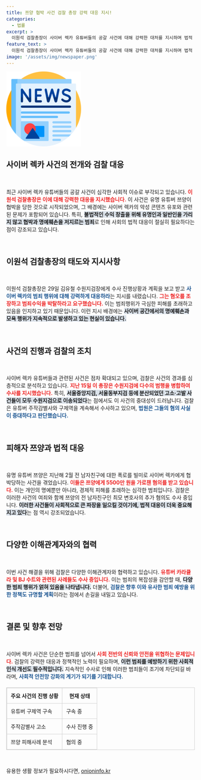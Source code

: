 ```yaml
---
title: 쯔양 협박 사건 검찰 총장 강력 대응 지시!
categories:
  - 법률
excerpt: >
  이원석 검찰총장이 사이버 렉카 유튜버들의 공갈 사건에 대해 강력한 대처를 지시하며 법적 대응을 강화하고 있다. 피해자와 명예훼손 문제를 해결하기 위한 검찰의 엄정한 수사가 주목받고 있다.
feature_text: >
  이원석 검찰총장이 사이버 렉카 유튜버들의 공갈 사건에 대해 강력한 대처를 지시하며 법적 대응을 강화하고 있다. 피해자와 명예훼손 문제를 해결하기 위한 검찰의 엄정한 수사가 주목받고 있다.
image: '/assets/img/newspaper.png'
---
```


<p><img src="/assets/img/newspaper.png" alt="kimp 속보" /></p>

<h2 data-ke-size="size26">사이버 렉카 사건의 전개와 검찰 대응</h2>

<p data-ke-size="size16">&nbsp;</p>

<p>최근 사이버 렉카 유튜버들의 공갈 사건이 심각한 사회적 이슈로 부각되고 있습니다. <b><span style="color: #ee2323;">이원석 검찰총장은 이에 대해 강력한 대응을 지시했습니다.</span></b> 이 사건은 유명 유튜버 쯔양이 협박을 당한 것으로 시작되었으며, 그 배경에는 사이버 렉카의 악성 콘텐츠 유포와 관련된 문제가 포함되어 있습니다. 특히, <b><span style="background-color: #21538527;">불법적인 수익 창출을 위해 유명인과 일반인을 가리지 않고 협박과 명예훼손을 저지르는 범죄</span></b>로 인해 사회의 법적 대응이 절실히 필요하다는 점이 강조되고 있습니다.</p>

<p data-ke-size="size16">&nbsp;</p>

<h2 data-ke-size="size26">이원석 검찰총장의 태도와 지시사항</h2>

<p data-ke-size="size16">&nbsp;</p>

<p>이원석 검찰총장은 29일 김유철 수원지검장에게 수사 진행상황과 계획을 보고 받고 <b><span style="color: #1a5490;">사이버 렉카의 범죄 행위에 대해 강력하게 대응하라</span></b>는 지시를 내렸습니다. <b><span style="color: #ee2323;">그는 혐오를 조장하고 범죄수익을 박탈하라고 요구했습니다.</span></b> 이는 범죄행위가 극심한 피해를 초래하고 있음을 인지하고 있기 때문입니다. 이런 지시 배경에는 <b><span style="background-color: #21538527;">사이버 공간에서의 명예훼손과 모욕 행위가 지속적으로 발생하고 있는 현실이 있습니다.</span></b></p>

<p data-ke-size="size16">&nbsp;</p>

<h2 data-ke-size="size26">사건의 진행과 검찰의 조치</h2>

<p data-ke-size="size16">&nbsp;</p>

<p>사이버 렉카 유튜버들과 관련된 사건은 점차 확대되고 있으며, 검찰은 사건의 경과를 심층적으로 분석하고 있습니다. <b><span style="color: #ee2323;">지난 15일 이 총장은 수원지검에 다수의 범행을 병합하여 수사를 지시했습니다.</span></b> 특히, <b><span style="background-color: #21538527;">서울중앙지검, 서울동부지검 등에 분산되었던 고소·고발 사건들이 모두 수원지검으로 이송되었다</span></b>는 점에서도 이 사건의 중대성이 드러납니다. 검찰은 유튜버 주작감별사와 구제역을 계속해서 수사하고 있으며, <b><span style="color: #1a5490;">법원은 그들의 혐의 사실이 중대하다고 판단했습니다.</span></b></p>

<p data-ke-size="size16">&nbsp;</p>

<h2 data-ke-size="size26">피해자 쯔양과 법적 대응</h2>

<p data-ke-size="size16">&nbsp;</p>

<p>유명 유튜버 쯔양은 지난해 2월 전 남자친구에 대한 폭로를 빌미로 사이버 렉카에게 협박당하는 사건을 겪었습니다. <b><span style="color: #ee2323;">이들은 쯔양에게 5500만 원을 가로챈 혐의를 받고 있습니다.</span></b> 이는 개인의 명예뿐만 아니라, 경제적 피해를 초래하는 심각한 범죄입니다. 검찰은 이러한 사건의 여죄와 함께 쯔양의 전 남자친구인 최모 변호사의 추가 혐의도 수사 중입니다. <b><span style="background-color: #21538527;">이러한 사건들이 사회적으로 큰 파장을 일으킬 것이기에, 법적 대응이 더욱 중요해지고 있다</span></b>는 점 역시 강조되었습니다.</p>

<p data-ke-size="size16">&nbsp;</p>

<h2 data-ke-size="size26">다양한 이해관계자와의 협력</h2>

<p data-ke-size="size16">&nbsp;</p>

<p>이번 사건 해결을 위해 검찰은 다양한 이해관계자와 협력하고 있습니다. <b><span style="color: #ee2323;">유튜버 카라큘라 및 BJ 수트와 관련된 사례들도 수사 중입니다.</span></b> 이는 범죄의 복잡성을 감안할 때, <b><span style="background-color: #21538527;">다양한 범죄 행위가 얽혀 있음을 나타냅니다.</span></b> 더불어, <b><span style="color: #1a5490;">검찰은 향후 이와 유사한 범죄 예방을 위한 정책도 규명할 계획</span></b>이라는 점에서 손길을 내밀고 있습니다.</p>

<p data-ke-size="size16">&nbsp;</p>

<h2 data-ke-size="size26">결론 및 향후 전망</h2>

<p data-ke-size="size16">&nbsp;</p>

<p>사이버 렉카 사건은 단순한 범죄를 넘어서 <b><span style="color: #ee2323;">사회 전반의 신뢰와 안전을 위협하는 문제입니다.</span></b> 검찰의 강력한 대응과 정책적인 노력이 필요하며, <b><span style="background-color: #21538527;">이런 범죄를 예방하기 위한 사회적 인식 개선도 필수적입니다.</span></b> 지속적인 수사로 인해 이러한 범죄들이 조기에 차단되길 바라며, <b><span style="color: #1a5490;">사회적 안전망 강화의 계기가 되기를 기대합니다.</span></b></p>

<table style="width: 100%; border: 1px solid #d1d1d1; border-collapse: collapse; margin-top: 20px;">
    <thead>
        <tr>
            <th style="border: 1px solid #d1d1d1; padding: 10px; text-align: center;">주요 사건의 진행 상황</th>
            <th style="border: 1px solid #d1d1d1; padding: 10px; text-align: center;">현재 상태</th>
        </tr>
    </thead>
    <tbody>
        <tr>
            <td style="border: 1px solid #d1d1d1; padding: 10px;">유튜버 구제역 구속</td>
            <td style="border: 1px solid #d1d1d1; padding: 10px;">구속 중</td>
        </tr>
        <tr>
            <td style="border: 1px solid #d1d1d1; padding: 10px;">주작감별사 고소</td>
            <td style="border: 1px solid #d1d1d1; padding: 10px;">수사 진행 중</td>
        </tr>
        <tr>
            <td style="border: 1px solid #d1d1d1; padding: 10px;">쯔양 피해사례 분석</td>
            <td style="border: 1px solid #d1d1d1; padding: 10px;">협의 중</td>
        </tr>
    </tbody>
</table>

<p data-ke-size="size16">&nbsp;</p>
유용한 생활 정보가 필요하시다면, <a href="https://onioninfo.kr" rel="dofollow">onioninfo.kr</a>


